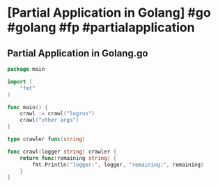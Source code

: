# [Partial Application in Golang] #go #golang #fp #partialapplication

## Partial Application in Golang.go

```go
package main

import (
	"fmt"
)

func main() {
	crawl := crawl("logrus")
	crawl("other args")
}

type crawler func(string)

func crawl(logger string) crawler {
	return func(remaining string) {
		fmt.Println("logger:", logger, "remaining:", remaining)
	}
}

```

